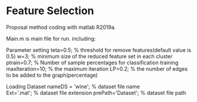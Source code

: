 # Feature Selection

Proposal method coding with matlab R2019a. 

Main.m is main file for run. including:

Parameter setting
teta=0.5;                % threshold for remove features(default value is 0.5)
w=3;                     % minimum size of the reduced feature set in each cluster
ptrain=0.7;              % Number of sample percentages for classification training    
maxIteration=10;         % the maximum iteration
LP=0.2;                  % the number of edges to be added to the graph(percentage)

Loading Dataset
nameDS = 'wine';            % dataset file name    
Ext='.mat';                 % dataset file extension
prePath='Dataset\';         % dataset file path
